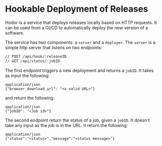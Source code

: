 # Hookable Deployment of Releases

Hodor is a service that deploys releases locally based on HTTP requests. It
can be used from a CI/CD to automatically deploy the new version of a software.

The service has two components: a `server` and a `deployer`. The `server` is a
simple http server that listens on two endpoints:

```sh
// POST /api/hook/:releaseID
// GET /api/status/:jobID
```

The first endpoint triggers a new deployment and returns a `jobID`. It takes as
input the following:

```
application/json
{"browser_download_url": "<a valid URL>"}
```

and return the following:

```
application/json
{"jobID": "<Job id>"}
```

The second endpoint return the status of a job, given a `jobID`. It doesn't take
any input as the job is in the URL. It return the following:

```
application/json
{"status":"<status>","message":"<status message>"}
```